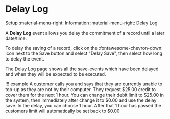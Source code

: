 # Delay Log
Setup :material-menu-right: Information :material-menu-right: Delay Log

A **Delay Log** event allows you delay the commitment of a record until a later date/time.

To delay the saving of a record, click on the :fontawesome-chevron-down: icon next to the Save button and select "Delay Save",
then select how long to delay the event. 

The Delay Log page shows all the save-events which have been delayed and when they will be expected to be executed.

!!! example
	A customer calls you and says that they are currently unable to top-up as they are not by their computer.
	They request $25.00 credit to cover them for the next 1 hour.
	You can change their debit limit to $25.00 in the system, then immediately after change it to $0.00 and use the delay save.
	In the delay, you can choose 1 hour. After that 1 hour has passed the customers limit will automatically be set back to $0.00
